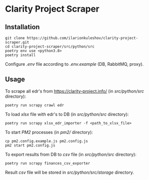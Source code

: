 # Clarity Project Scraper

## Installation
```
git clone https://github.com/ilarionkuleshov/clarity-project-scraper.git
cd clarity-project-scraper/src/python/src
poetry env use <python3.8>
poetry install
```
Configure _.env_ file according to _.env.example_ (DB, RabbitMQ, proxy).

## Usage
To scrape all edr's from https://clarity-project.info/ (in _src/python/src_ directory):
```
poetry run scrapy crawl edr
```
To load _xlsx_ file with edr's to DB (in _src/python/src_ directory):
```
poetry run scrapy xlsx_edr_importer -f <path_to_xlsx_file>
```
To start _PM2_ processes (in _pm2/_ directory):
```
cp pm2.config.example.js pm2.config.js
pm2 start pm2.config.js
```
To export results from DB to _csv_ file (in _src/python/src_ directory):
```
poetry run scrapy finances_csv_exporter
```
Result _csv_ file will be stored in _src/python/src/storage_ directory.